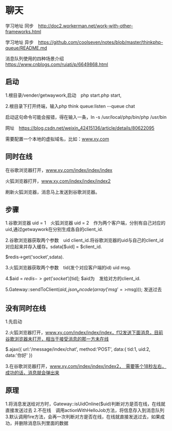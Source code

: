 聊天
===============
学习地址 同步　http://doc2.workerman.net/work-with-other-frameworks.html

学习地址 异步　https://github.com/coolseven/notes/blob/master/thinkphp-queue/README.md

消息队列使用的四种场景介绍 https://www.cnblogs.com/ruiati/p/6649868.html

## 启动

1.根目录/vender/getwaywork,启动　php start.php start,

2.根目录下打开终端，输入php think queue:listen --queue chat

启动这句命令可能会报错，得在输入一条，ln -s /usr/local/php/bin/php /usr/bin

网址　https://blog.csdn.net/weixin_42415136/article/details/80622095

需要配置一个本地的虚拟域名，比如：www.xy.com

## 同时在线

在谷歌浏览器打开，www.xy.com/index/index/index

火狐浏览器打开，www.xy.com/index/index/index2

刷新火狐浏览器，消息马上发送到谷歌浏览器。

## 步骤

1.谷歌浏览器 uid = 1　火狐浏览器 uid = 2　作为两个客户端，分别有自己对应的uid,通过getwaywork在分别生成各自的client_id.

2.谷歌浏览器获取两个参数　uid client_id.将谷歌浏览器的uid与自己的client_id对应起来并存入缓存。sdata[$uid] = $client_id.

$redis->get('socket',sdata).

3.火狐浏览器获取两个参数　tid(发个对应客户端的id) uid msg.

4.$aid = $redis->get('socket')[$tid];  $aid为　发给对方的client_id.

5.Gateway::sendToClient($aid,json_encode(array('msg'=>$msg))); 发送过去

## 没有同时在线

1.先启动

2.火狐浏览器打开，www.xy.com/index/index/index，f12发送下面消息，目前谷歌浏览器未打开，相当于接受消息的那一方未在线

$.ajax({
        url:'/message/index/chat',
        method:'POST',
        data:{
            tid:1,
            uid:2,
            data:'你好'
        })

3.在谷歌浏览器打开，www.xy.com/index/index/index2，　需要等个18秒左右，成功的话，消息就会弹出来

## 原理

1.将消息发送给对方时，Gateway::isUidOnline($uid)判断对方是否在线，在线就直接发送过去
2.不在线　调用actionWithHelloJob方法，将信息存入到消息队列
3.默认调用fire方法，会再一次判断对方是否在线，在线就直接发送过去，如果成功，并删除消息队列里面的数据




